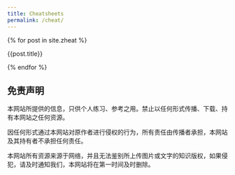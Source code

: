 ```yaml
---
title: Cheatsheets
permalink: /cheat/
---
```


{% for post in site.zheat %}
<p>
    <a class="a_title" style="text-decoration: none" href="{{site.url}}{{post.url}}">{{post.title}}</a>
</p>
{% endfor %} 

## 免责声明

本网站所提供的信息，只供个人练习、参考之用。禁止以任何形式传播、下载、持有本网站之任何资源。

因任何形式通过本网站对原作者进行侵权的行为，所有责任由传播者承担，本网站及其持有者不承担任何责任。

本网站所有资源来源于网络，并且无法鉴别所上传图片或文字的知识版权，如果侵犯，请及时通知我们，本网站将在第一时间及时删除。
